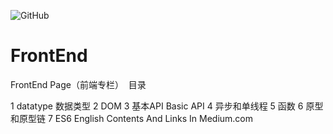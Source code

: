 ![GitHub](https://img.shields.io/github/license/mashape/apistatus.svg)
<br>
# FrontEnd
FrontEnd Page（前端专栏）
  目录
  
1 datatype 数据类型
2 DOM
3 基本API Basic API
4 异步和单线程
5 函数
6 原型和原型链
7 ES6
English Contents And Links In Medium.com

